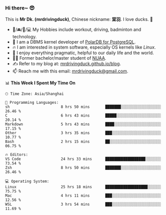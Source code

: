 ### Hi there~ 😎

This is **Mr Dk. (mrdrivingduck)**, Chinese nickname: **棠羽**. I love ducks. 🦆

- 💪/🚘/🏸/💻 My Hobbies include workout, driving, badminton and technology.
- 🍊 I am a DBMS kernel developer of [PolarDB for PostgreSQL](https://github.com/ApsaraDB/PolarDB-for-PostgreSQL).
- 🔥 I am interested in system software, especially OS kernels like *Linux*.
- 🔧 I enjoy everything pragmatic, helpful to our daily life and the world.
- 👨‍🎓 Former bachelor/master student of [NUAA](https://en.wikipedia.org/wiki/Nanjing_University_of_Aeronautics_and_Astronautics).
- ✍ Refer to my blog at: [mrdrivingduck.github.io/blog](https://mrdrivingduck.github.io/blog/).
- 📫 Reach me with this email: [mrdrivingduck@gmail.com](mailto:mrdrivingduck@gmail.com).

<!--START_SECTION:waka-->
📊 **This Week I Spent My Time On** 

```text
🕑︎ Time Zone: Asia/Shanghai

💬 Programming Languages: 
sh                       8 hrs 50 mins       ███████░░░░░░░░░░░░░░░░░░   26.46 % 
C                        6 hrs 43 mins       █████░░░░░░░░░░░░░░░░░░░░   20.14 % 
Markdown                 5 hrs 43 mins       ████░░░░░░░░░░░░░░░░░░░░░   17.15 % 
Other                    3 hrs 35 mins       ███░░░░░░░░░░░░░░░░░░░░░░   10.77 % 
Bash                     2 hrs 15 mins       ██░░░░░░░░░░░░░░░░░░░░░░░   06.75 % 

🔥 Editors: 
VS Code                  24 hrs 33 mins      ██████████████████░░░░░░░   73.54 % 
Zsh                      8 hrs 50 mins       ███████░░░░░░░░░░░░░░░░░░   26.46 % 

💻 Operating System: 
Linux                    25 hrs 18 mins      ███████████████████░░░░░░   75.75 % 
Mac                      4 hrs 11 mins       ███░░░░░░░░░░░░░░░░░░░░░░   12.56 % 
WSL                      3 hrs 54 mins       ███░░░░░░░░░░░░░░░░░░░░░░   11.69 % 
```


<!--END_SECTION:waka-->

<!-- ![Mr Dk.'s GitHub Stats](https://github-readme-stats.vercel.app/api?username=mrdrivingduck&count_private&show_icons=true&theme=buefy) -->

<!-- ![Most Used Languages](https://github-readme-stats.vercel.app/api/top-langs/?username=mrdrivingduck&exclude_repo=mips32-CPU,snort-tcp-socket&theme=buefy&layout=compact&langs_count=10) -->


<!--
**mrdrivingduck/mrdrivingduck** is a ✨ _special_ ✨ repository because its `README.md` (this file) appears on your GitHub profile.

Here are some ideas to get you started:

- 🔭 I’m currently working on ...
- 🌱 I’m currently learning ...
- 👯 I’m looking to collaborate on ...
- 🤔 I’m looking for help with ...
- 💬 Ask me about ...
- 📫 How to reach me: ...
- 😄 Pronouns: ...
- ⚡ Fun fact: ...
-->
